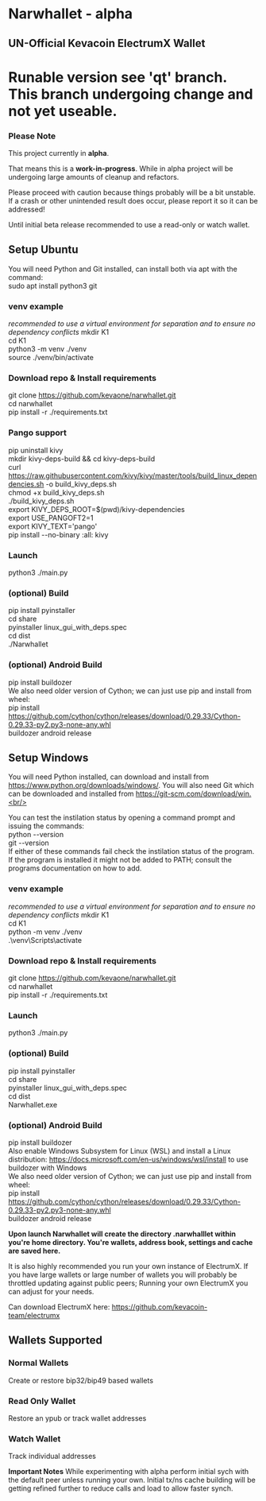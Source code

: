 # Narwhallet - alpha
## **UN-Official** Kevacoin ElectrumX Wallet

# Runable version see 'qt' branch. This branch undergoing change and not yet useable.

### Please Note
This project currently in **alpha**.

That means this is a **work-in-progress**. While in alpha project will be undergoing large amounts of cleanup and refactors.

Please proceed with caution because things probably will be a bit unstable. If a crash or other unintended result does occur, please report it so it can be addressed!

Until initial beta release recommended to use a read-only or watch wallet.


## Setup Ubuntu
You will need Python and Git installed, can install both via apt with the command:<br/>
sudo apt install python3 git<br/>

### venv example
*recommended to use a virtual environment for separation and to ensure no dependency conflicts*
mkdir K1<br/>
cd K1<br/>
python3 -m venv ./venv<br/>
source ./venv/bin/activate<br/>

### Download repo & Install requirements
git clone https://github.com/kevaone/narwhallet.git<br/>
cd narwhallet<br/>
pip install -r ./requirements.txt<br/>

### Pango support
pip uninstall kivy<br/>
mkdir kivy-deps-build && cd kivy-deps-build<br/>
curl https://raw.githubusercontent.com/kivy/kivy/master/tools/build_linux_dependencies.sh -o build_kivy_deps.sh<br/>
chmod +x build_kivy_deps.sh<br/>
./build_kivy_deps.sh<br/>
export KIVY_DEPS_ROOT=$(pwd)/kivy-dependencies<br/>
export USE_PANGOFT2=1<br/>
export KIVY_TEXT='pango'<br/>
pip install --no-binary :all: kivy<br/>

### Launch
python3 ./main.py<br/>

### (optional) Build
pip install pyinstaller<br/>
cd share<br/>
pyinstaller linux_gui_with_deps.spec<br/>
cd dist<br/>
./Narwhallet<br/>

### (optional) Android Build
pip install buildozer<br/>
We also need older version of Cython; we can just use pip and install from wheel:<br/>
pip install https://github.com/cython/cython/releases/download/0.29.33/Cython-0.29.33-py2.py3-none-any.whl<br/>
buildozer android release<br/>


## Setup Windows
You will need Python installed, can download and install from https://www.python.org/downloads/windows/. You will also need Git which can be downloaded and installed from https://git-scm.com/download/win.<br/>

You can test the instilation status by opening a command prompt and issuing the commands:<br/>
python --version<br/>
git --version<br/>
If either of these commands fail check the instilation status of the program. If the program is installed it might not be added to PATH; consult the programs documentation on how to add.<br/>

### venv example
*recommended to use a virtual environment for separation and to ensure no dependency conflicts*
mkdir K1<br/>
cd K1<br/>
python -m venv ./venv<br/>
.\venv\Scripts\activate<br/>

### Download repo & Install requirements
git clone https://github.com/kevaone/narwhallet.git<br/>
cd narwhallet<br/>
pip install -r ./requirements.txt<br/>

### Launch
python3 ./main.py<br/>

### (optional) Build
pip install pyinstaller<br/>
cd share<br/>
pyinstaller linux_gui_with_deps.spec<br/>
cd dist<br/>
Narwhallet.exe<br/>

### (optional) Android Build
pip install buildozer<br/>
Also enable Windows Subsystem for Linux (WSL) and install a Linux distribution: https://docs.microsoft.com/en-us/windows/wsl/install to use buildozer with Windows<br/>
We also need older version of Cython; we can just use pip and install from wheel:<br/>
pip install https://github.com/cython/cython/releases/download/0.29.33/Cython-0.29.33-py2.py3-none-any.whl<br/>
buildozer android release<br/>

**Upon launch Narwhallet will create the directory .narwhalllet within you're home directory. You're wallets, address book, settings and cache are saved here.**

It is also highly recommended you run your own instance of ElectrumX. If you have large wallets or large number of wallets you will probably be throttled updating against public peers; Running your own ElectrumX you can adjust for your needs.

Can download ElectrumX here: https://github.com/kevacoin-team/electrumx


## Wallets Supported

### Normal Wallets
Create or restore bip32/bip49 based wallets

### Read Only Wallet
Restore an ypub or track wallet addresses

### Watch Wallet
Track individual addresses

**Important Notes**
While experimenting with alpha perform initial sych with the default peer unless running your own. Initial tx/ns cache building will be getting refined further to reduce calls and load to allow faster synch.
